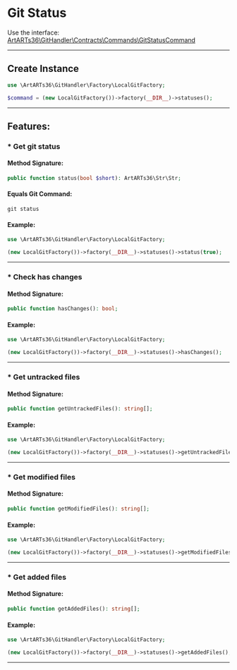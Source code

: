 # Git Status

Use the interface: [ArtARTs36\GitHandler\Contracts\Commands\GitStatusCommand](/Users/artem/PhpstormProjects/artarts36/libraries/git/src/Contracts/Commands/GitStatusCommand.php)

---

## Create Instance

```php
use \ArtARTs36\GitHandler\Factory\LocalGitFactory;

$command = (new LocalGitFactory())->factory(__DIR__)->statuses();
```

---

## Features:

### * Get git status

#### Method Signature:



```php
public function status(bool $short): ArtARTs36\Str\Str;
```

#### Equals Git Command:

`git status`

#### Example:

```php
use \ArtARTs36\GitHandler\Factory\LocalGitFactory;

(new LocalGitFactory())->factory(__DIR__)->statuses()->status(true);
```

---
### * Check has changes

#### Method Signature:

```php
public function hasChanges(): bool;
```

#### Example:

```php
use \ArtARTs36\GitHandler\Factory\LocalGitFactory;

(new LocalGitFactory())->factory(__DIR__)->statuses()->hasChanges();
```

---
### * Get untracked files

#### Method Signature:

```php
public function getUntrackedFiles(): string[];
```

#### Example:

```php
use \ArtARTs36\GitHandler\Factory\LocalGitFactory;

(new LocalGitFactory())->factory(__DIR__)->statuses()->getUntrackedFiles();
```

---
### * Get modified files

#### Method Signature:

```php
public function getModifiedFiles(): string[];
```

#### Example:

```php
use \ArtARTs36\GitHandler\Factory\LocalGitFactory;

(new LocalGitFactory())->factory(__DIR__)->statuses()->getModifiedFiles();
```

---
### * Get added files

#### Method Signature:

```php
public function getAddedFiles(): string[];
```

#### Example:

```php
use \ArtARTs36\GitHandler\Factory\LocalGitFactory;

(new LocalGitFactory())->factory(__DIR__)->statuses()->getAddedFiles();
```

---
